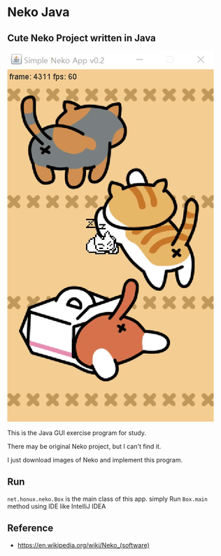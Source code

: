 # Neko Java

## Cute Neko Project written in Java

![neko](finish.gif)

This is the Java GUI exercise program for study.

There may be original Neko project, but I can't find it.

I just download images of Neko and implement this program.

## Run

`net.honux.neko.Box` is the main class of this app.
simply Run `Box.main` method using IDE like IntelliJ IDEA

## Reference

- <https://en.wikipedia.org/wiki/Neko_(software)>